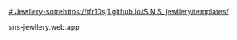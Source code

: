 [﻿# Jewllery-sotre](https://tfr10sj1.github.io/S.N.S_jewllery/templates/)https://tfr10sj1.github.io/S.N.S_jewllery/templates/

sns-jewllery.web.app
